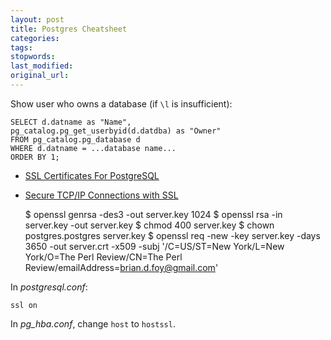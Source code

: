 ```yaml
---
layout: post
title: Postgres Cheatsheet
categories:
tags:
stopwords:
last_modified:
original_url:
---
```


Show user who owns a database (if `\l` is insufficient):

	SELECT d.datname as "Name",
	pg_catalog.pg_get_userbyid(d.datdba) as "Owner"
	FROM pg_catalog.pg_database d
	WHERE d.datname = ...database name...
	ORDER BY 1;

* [SSL Certificates For PostgreSQL](https://www.howtoforge.com/postgresql-ssl-certificates)
* [Secure TCP/IP Connections with SSL](https://www.postgresql.org/docs/9.5/ssl-tcp.html)

	$ openssl genrsa -des3 -out server.key 1024
	$ openssl rsa -in server.key -out server.key
	$ chmod 400 server.key
	$ chown postgres.postgres server.key
	$ openssl req -new -key server.key -days 3650 -out server.crt -x509 -subj '/C=US/ST=New York/L=New York/O=The Perl Review/CN=The Perl Review/emailAddress=brian.d.foy@gmail.com'

In _postgresql.conf_:

	ssl on

In _pg_hba.conf_, change `host` to `hostssl`.
